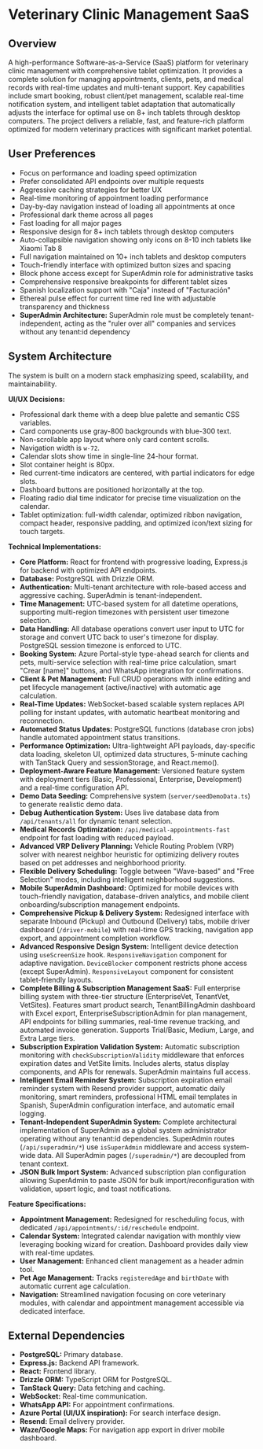 # Veterinary Clinic Management SaaS

## Overview
A high-performance Software-as-a-Service (SaaS) platform for veterinary clinic management with comprehensive tablet optimization. It provides a complete solution for managing appointments, clients, pets, and medical records with real-time updates and multi-tenant support. Key capabilities include smart booking, robust client/pet management, scalable real-time notification system, and intelligent tablet adaptation that automatically adjusts the interface for optimal use on 8+ inch tablets through desktop computers. The project delivers a reliable, fast, and feature-rich platform optimized for modern veterinary practices with significant market potential.

## User Preferences
- Focus on performance and loading speed optimization
- Prefer consolidated API endpoints over multiple requests
- Aggressive caching strategies for better UX
- Real-time monitoring of appointment loading performance
- Day-by-day navigation instead of loading all appointments at once
- Professional dark theme across all pages
- Fast loading for all major pages
- Responsive design for 8+ inch tablets through desktop computers
- Auto-collapsible navigation showing only icons on 8-10 inch tablets like Xiaomi Tab 8
- Full navigation maintained on 10+ inch tablets and desktop computers
- Touch-friendly interface with optimized button sizes and spacing
- Block phone access except for SuperAdmin role for administrative tasks
- Comprehensive responsive breakpoints for different tablet sizes
- Spanish localization support with "Caja" instead of "Facturación"
- Ethereal pulse effect for current time red line with adjustable transparency and thickness
- **SuperAdmin Architecture:** SuperAdmin role must be completely tenant-independent, acting as the "ruler over all" companies and services without any tenant:id dependency

## System Architecture
The system is built on a modern stack emphasizing speed, scalability, and maintainability.

**UI/UX Decisions:**
- Professional dark theme with a deep blue palette and semantic CSS variables.
- Card components use gray-800 backgrounds with blue-300 text.
- Non-scrollable app layout where only card content scrolls.
- Navigation width is `w-72`.
- Calendar slots show time in single-line 24-hour format.
- Slot container height is 80px.
- Red current-time indicators are centered, with partial indicators for edge slots.
- Dashboard buttons are positioned horizontally at the top.
- Floating radio dial time indicator for precise time visualization on the calendar.
- Tablet optimization: full-width calendar, optimized ribbon navigation, compact header, responsive padding, and optimized icon/text sizing for touch targets.

**Technical Implementations:**
- **Core Platform:** React for frontend with progressive loading, Express.js for backend with optimized API endpoints.
- **Database:** PostgreSQL with Drizzle ORM.
- **Authentication:** Multi-tenant architecture with role-based access and aggressive caching. SuperAdmin is tenant-independent.
- **Time Management:** UTC-based system for all datetime operations, supporting multi-region timezones with persistent user timezone selection.
- **Data Handling:** All database operations convert user input to UTC for storage and convert UTC back to user's timezone for display. PostgreSQL session timezone is enforced to UTC.
- **Booking System:** Azure Portal-style type-ahead search for clients and pets, multi-service selection with real-time price calculation, smart "Crear [name]" buttons, and WhatsApp integration for confirmations.
- **Client & Pet Management:** Full CRUD operations with inline editing and pet lifecycle management (active/inactive) with automatic age calculation.
- **Real-Time Updates:** WebSocket-based scalable system replaces API polling for instant updates, with automatic heartbeat monitoring and reconnection.
- **Automated Status Updates:** PostgreSQL functions (database cron jobs) handle automated appointment status transitions.
- **Performance Optimization:** Ultra-lightweight API payloads, day-specific data loading, skeleton UI, optimized data structures, 5-minute caching with TanStack Query and sessionStorage, and React.memo().
- **Deployment-Aware Feature Management:** Versioned feature system with deployment tiers (Basic, Professional, Enterprise, Development) and a real-time configuration API.
- **Demo Data Seeding:** Comprehensive system (`server/seedDemoData.ts`) to generate realistic demo data.
- **Debug Authentication System:** Uses live database data from `/api/tenants/all` for dynamic tenant selection.
- **Medical Records Optimization:** `/api/medical-appointments-fast` endpoint for fast loading with reduced payload.
- **Advanced VRP Delivery Planning:** Vehicle Routing Problem (VRP) solver with nearest neighbor heuristic for optimizing delivery routes based on pet addresses and neighborhood priority.
- **Flexible Delivery Scheduling:** Toggle between "Wave-based" and "Free Selection" modes, including intelligent neighborhood suggestions.
- **Mobile SuperAdmin Dashboard:** Optimized for mobile devices with touch-friendly navigation, database-driven analytics, and mobile client onboarding/subscription management endpoints.
- **Comprehensive Pickup & Delivery System:** Redesigned interface with separate Inbound (Pickup) and Outbound (Delivery) tabs, mobile driver dashboard (`/driver-mobile`) with real-time GPS tracking, navigation app export, and appointment completion workflow.
- **Advanced Responsive Design System:** Intelligent device detection using `useScreenSize` hook. `ResponsiveNavigation` component for adaptive navigation. `DeviceBlocker` component restricts phone access (except SuperAdmin). `ResponsiveLayout` component for consistent tablet-friendly layouts.
- **Complete Billing & Subscription Management SaaS:** Full enterprise billing system with three-tier structure (EnterpriseVet, TenantVet, VetSites). Features smart product search, TenantBillingAdmin dashboard with Excel export, EnterpriseSubscriptionAdmin for plan management, API endpoints for billing summaries, real-time revenue tracking, and automated invoice generation. Supports Trial/Basic, Medium, Large, and Extra Large tiers.
- **Subscription Expiration Validation System:** Automatic subscription monitoring with `checkSubscriptionValidity` middleware that enforces expiration dates and VetSite limits. Includes alerts, status display components, and APIs for renewals. SuperAdmin maintains full access.
- **Intelligent Email Reminder System:** Subscription expiration email reminder system with Resend provider support, automatic daily monitoring, smart reminders, professional HTML email templates in Spanish, SuperAdmin configuration interface, and automatic email logging.
- **Tenant-Independent SuperAdmin System:** Complete architectural implementation of SuperAdmin as a global system administrator operating without any tenant:id dependencies. SuperAdmin routes (`/api/superadmin/*`) use `isSuperAdmin` middleware and access system-wide data. All SuperAdmin pages (`/superadmin/*`) are decoupled from tenant context.
- **JSON Bulk Import System:** Advanced subscription plan configuration allowing SuperAdmin to paste JSON for bulk import/reconfiguration with validation, upsert logic, and toast notifications.

**Feature Specifications:**
- **Appointment Management:** Redesigned for rescheduling focus, with dedicated `/api/appointments/:id/reschedule` endpoint.
- **Calendar System:** Integrated calendar navigation with monthly view leveraging booking wizard for creation. Dashboard provides daily view with real-time updates.
- **User Management:** Enhanced client management as a header admin tool.
- **Pet Age Management:** Tracks `registeredAge` and `birthDate` with automatic current age calculation.
- **Navigation:** Streamlined navigation focusing on core veterinary modules, with calendar and appointment management accessible via dedicated interface.

## External Dependencies
- **PostgreSQL:** Primary database.
- **Express.js:** Backend API framework.
- **React:** Frontend library.
- **Drizzle ORM:** TypeScript ORM for PostgreSQL.
- **TanStack Query:** Data fetching and caching.
- **WebSocket:** Real-time communication.
- **WhatsApp API:** For appointment confirmations.
- **Azure Portal (UI/UX inspiration):** For search interface design.
- **Resend:** Email delivery provider.
- **Waze/Google Maps:** For navigation app export in driver mobile dashboard.